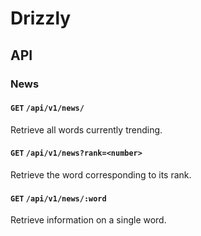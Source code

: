 # Drizzly

## API

### News

#### `GET` `/api/v1/news/`

Retrieve all words currently trending.

#### `GET` `/api/v1/news?rank=<number>`

Retrieve the word corresponding to its rank.

#### `GET` `/api/v1/news/:word`

Retrieve information on a single word.

